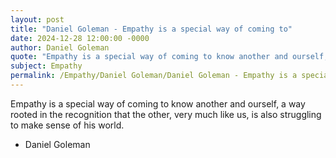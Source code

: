 ```yaml
---
layout: post
title: "Daniel Goleman - Empathy is a special way of coming to"
date: 2024-12-28 12:00:00 -0000
author: Daniel Goleman
quote: "Empathy is a special way of coming to know another and ourself, a way rooted in the recognition that the other, very much like us, is also struggling to make sense of his world."
subject: Empathy
permalink: /Empathy/Daniel Goleman/Daniel Goleman - Empathy is a special way of coming to
---
```


Empathy is a special way of coming to know another and ourself, a way rooted in the recognition that the other, very much like us, is also struggling to make sense of his world.

- Daniel Goleman

